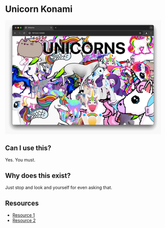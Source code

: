 # Unicorn Konami

<img src="images/browser.png" />

## Can I use this?

Yes. You must.

## Why does this exist?

Just stop and look and yourself for even asking that.

## Resources

- [Resource 1](https://www.youtube.com/watch?v=Q1Ark0BUu6o)
- [Resource 2](https://www.youtube.com/watch?v=Z1aX1i79rY8)